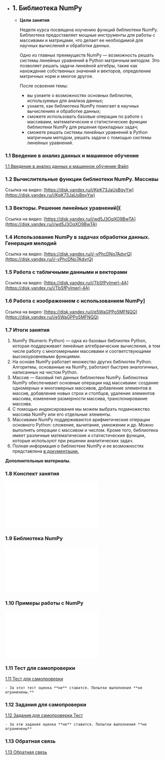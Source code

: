 
- ## 1. Библиотека NumPy
    
    - **Цели занятия**
        
        Неделя курса посвящена изучению функций библиотеки NumPy. Библиотека предоставляет мощные инструменты для работы с массивами и матрицами, что делает ее необходимой для научных вычислений и обработки данных.   
        
        Одно из главных преимуществ NumPy — возможность решать системы линейных уравнений в Python матричным методом. Это позволяет решать задачи линейной алгебры, такие как нахождение собственных значений и векторов, определение матричных норм и многое другое.
        
        После освоения темы:
        
        - вы узнаете о возможностях основных библиотек, используемых для анализа данных;
        - узнаете, как библиотека NumPy помогает в научных вычислениях и обработке данных;
        - сможете использовать базовые операции по работе с массивами, математические и статистические функции библиотеки NumPy для решения прикладных задач;
        - сможете решать системы линейных уравнений в Python матричным методом, решать задачи с помощью системы линейных уравнений.
        
### 1.1 Введение в анализ данных и машинное обучение
[1.1 Введение в анализ данных и машинное обучение Файл](https://lms.mipt.ru/mod/resource/view.php?id=131830)
        
### 1.2 Вычислительные функции библиотеки NumPy. Массивы

Ссылка на видео: [https://disk.yandex.ru/i/KpK73JaUsBqyYw](https://disk.yandex.ru/i/KpK73JaUsBqyYw)  
        
### 1.3 Векторы. Решение линейных уравнений](
        
Ссылка на видео: [https://disk.yandex.ru/i/wd5J3OqXO9BwTA](https://disk.yandex.ru/i/wd5J3OqXO9BwTA)  
        
### 1.4 Использование NumPy в задачах обработки данных. Генерация мелодий
Ссылка на видео: [https://disk.yandex.ru/i/-vPhcDNo7AdvrQ](https://disk.yandex.ru/i/-vPhcDNo7AdvrQ)  
        
### 1.5 Работа с табличными данными и векторами
Ссылка на видео: [https://disk.yandex.ru/i/TbSfPylmerl-4A](https://disk.yandex.ru/i/TbSfPylmerl-4A)  
        
### 1.6 Работа с изображением с использованием NumPy]
Ссылка на видео: [https://disk.yandex.ru/i/e5WaGPPo5MFNQQ](https://disk.yandex.ru/i/e5WaGPPo5MFNQQ)  
        
###  1.7 Итоги занятия
1. NumPy (Numeric Python) — одна из базовых библиотек Python, которая поддерживает линейные алгебраические вычисления, в том числе работу с многомерными массивами и соответствующими высокоуровневыми функциями.
2. На основе NumPy работает множество других библиотек Python. Алгоритмы, основанные на NumPy, работают быстрее аналогичных, написанных на чистом Python.
3. Массив — базовый тип данных библиотеки NumPy. Библиотека NumPy обеспечивает основные операции над массивами: создание одномерных и многомерных массивов, добавление элементов в массив, добавление новых строк и столбцов, удаление элементов массива, изменение размерности массива, транспонирование массива.
4. С помощью индексирования мы можем выбрать подмножество массива NumPy или его отдельные элементы.
5. Массивами NumPy поддерживаются арифметические операции основного Python: сложение, вычитание, умножение и др. Можно выполнять операции с массивом и числом. Кроме того, библиотека имеет различные математические и статистические функции, которые используют при решении аналитических задач.
6. Полная информация о библиотеке NumPy и ее возможностях представлена [в документации.](https://numpy.org/doc/stable/reference/index.html)
  
**Дополнительные материалы.**
        
###  1.8 Конспект занятия
![](Библиотека%20Numpy.pdf)
        
###  1.9 Библиотека NumPy
![1.9 Библиотека NumPy Файл](NumPy.md)
        
###  1.10 Примеры работы с NumPy
![1.10 Примеры работы с NumPy Файл](1-2-Numpy_examples.md)

        
###  1.11 Тест для самопроверки
[1.11 Тест для самопроверки](https://lms.mipt.ru/mod/quiz/view.php?id=127534)
        
    - За этот тест оценка **не** ставится. Попытки выполнения **не ограничены.**
        
### 1.12 Задания для самопроверки
[1.12 Задания для самопроверки Тест](https://lms.mipt.ru/mod/quiz/view.php?id=132502)
        
    - За эти задания оценка **не** ставится. Попытки выполнения **не ограничены**
        
### 1.13 Обратная связь
[1.13 Обратная связь](https://lms.mipt.ru/mod/feedback/view.php?id=132040)